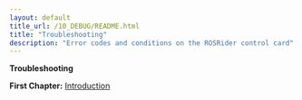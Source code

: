 ```yaml
---
layout: default
title_url: /10_DEBUG/README.html
title: "Troubleshooting"
description: "Error codes and conditions on the ROSRider control card"
---
```


**Troubleshooting**

__First Chapter:__ [Introduction](../01_INTRO/README.md)
